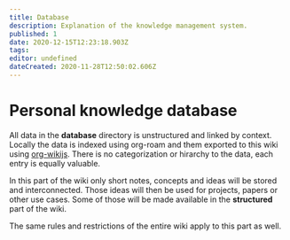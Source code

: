 ```yaml
---
title: Database
description: Explanation of the knowledge management system.
published: 1
date: 2020-12-15T12:23:18.903Z
tags: 
editor: undefined
dateCreated: 2020-11-28T12:50:02.606Z
---
```


# Personal knowledge database
All data in the **database** directory is unstructured and linked by context. Locally the data is indexed using org-roam and them exported to this wiki using [org-wikijs](https://github.com/jakobklemm/org-wikijs). There is no categorization or hirarchy to the data, each entry is equally valuable.

In this part of the wiki only short notes, concepts and ideas will be stored and interconnected. Those ideas will then be used for projects, papers or other use cases. Some of those will be made available in the **structured** part of the wiki.

The same rules and restrictions of the entire wiki apply to this part as well.